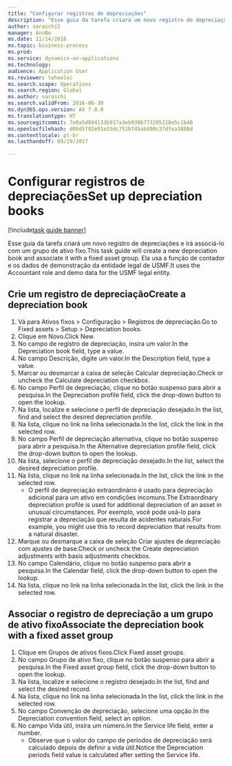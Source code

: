 ```yaml
--- 
title: "Configurar registros de depreciações"
description: "Esse guia da tarefa criará um novo registro de depreciações e irá associá-lo com um grupo de ativo fixo."
author: saraschi2
manager: AnnBe
ms.date: 11/14/2016
ms.topic: business-process
ms.prod: 
ms.service: dynamics-ax-applications
ms.technology: 
audience: Application User
ms.reviewer: twheeloc
ms.search.scope: Operations
ms.search.region: Global
ms.author: saraschi
ms.search.validFrom: 2016-06-30
ms.dyn365.ops.version: AX 7.0.0
ms.translationtype: HT
ms.sourcegitcommit: 7e0a5d044133b917a3eb9386773205218e5c1b40
ms.openlocfilehash: d06d5f92e91e33dc752bf45ab890c37dfea3888d
ms.contentlocale: pt-br
ms.lasthandoff: 09/29/2017

---
```


# <a name="set-up-depreciation-books"></a><span data-ttu-id="c80e9-103">Configurar registros de depreciações</span><span class="sxs-lookup"><span data-stu-id="c80e9-103">Set up depreciation books</span></span> 

[!include[task guide banner](../../includes/task-guide-banner.md)]

<span data-ttu-id="c80e9-104">Esse guia da tarefa criará um novo registro de depreciações e irá associá-lo com um grupo de ativo fixo.</span><span class="sxs-lookup"><span data-stu-id="c80e9-104">This task guide will create a new depreciation book and associate it with a fixed asset group.</span></span>  <span data-ttu-id="c80e9-105">Ela usa a função de contador e os dados de demonstração da entidade legal de USMF.</span><span class="sxs-lookup"><span data-stu-id="c80e9-105">It uses the Accountant role and demo data for the USMF legal entity.</span></span>


## <a name="create-a-depreciation-book"></a><span data-ttu-id="c80e9-106">Crie um registro de depreciação</span><span class="sxs-lookup"><span data-stu-id="c80e9-106">Create a depreciation book</span></span>
1. <span data-ttu-id="c80e9-107">Vá para Ativos fixos > Configuração > Registros de depreciação.</span><span class="sxs-lookup"><span data-stu-id="c80e9-107">Go to Fixed assets > Setup > Depreciation books.</span></span>
2. <span data-ttu-id="c80e9-108">Clique em Novo.</span><span class="sxs-lookup"><span data-stu-id="c80e9-108">Click New.</span></span>
3. <span data-ttu-id="c80e9-109">No campo de registro de depreciação, insira um valor.</span><span class="sxs-lookup"><span data-stu-id="c80e9-109">In the Depreciation book field, type a value.</span></span>
4. <span data-ttu-id="c80e9-110">No campo Descrição, digite um valor.</span><span class="sxs-lookup"><span data-stu-id="c80e9-110">In the Description field, type a value.</span></span>
5. <span data-ttu-id="c80e9-111">Marcar ou desmarcar a caixa de seleção Calcular depreciação.</span><span class="sxs-lookup"><span data-stu-id="c80e9-111">Check or uncheck the Calculate depreciation checkbox.</span></span>
6. <span data-ttu-id="c80e9-112">No campo Perfil de depreciação, clique no botão suspenso para abrir a pesquisa.</span><span class="sxs-lookup"><span data-stu-id="c80e9-112">In the Depreciation profile field, click the drop-down button to open the lookup.</span></span>
7. <span data-ttu-id="c80e9-113">Na lista, localize e selecione o perfil de depreciação desejado.</span><span class="sxs-lookup"><span data-stu-id="c80e9-113">In the list, find and select the desired depreciation profile.</span></span>
8. <span data-ttu-id="c80e9-114">Na lista, clique no link na linha selecionada.</span><span class="sxs-lookup"><span data-stu-id="c80e9-114">In the list, click the link in the selected row.</span></span>
9. <span data-ttu-id="c80e9-115">No campo Perfil de depreciação alternativa, clique no botão suspenso para abrir a pesquisa.</span><span class="sxs-lookup"><span data-stu-id="c80e9-115">In the Alternative depreciation profile field, click the drop-down button to open the lookup.</span></span>
10. <span data-ttu-id="c80e9-116">Na lista, selecione o perfil de depreciação desejado.</span><span class="sxs-lookup"><span data-stu-id="c80e9-116">In the list, select the desired depreciation profile.</span></span>
11. <span data-ttu-id="c80e9-117">Na lista, clique no link na linha selecionada.</span><span class="sxs-lookup"><span data-stu-id="c80e9-117">In the list, click the link in the selected row.</span></span>
    * <span data-ttu-id="c80e9-118">O perfil de depreciação extraordinário é usado para depreciação adicional para um ativo em condições incomuns.</span><span class="sxs-lookup"><span data-stu-id="c80e9-118">The Extraordinary depreciation profile is used for additional depreciation of an asset in unusual circumstances.</span></span> <span data-ttu-id="c80e9-119">Por exemplo, você pode usá-lo para registrar a depreciação que resulta de acidentes naturais.</span><span class="sxs-lookup"><span data-stu-id="c80e9-119">For example, you might use this to record depreciation that results from a natural disaster.</span></span>  
12. <span data-ttu-id="c80e9-120">Marque ou desmarque a caixa de seleção Criar ajustes de depreciação com ajustes de base.</span><span class="sxs-lookup"><span data-stu-id="c80e9-120">Check or uncheck the Create depreciation adjustments with basis adjustments checkbox.</span></span>
13. <span data-ttu-id="c80e9-121">No campo Calendário, clique no botão suspenso para abrir a pesquisa.</span><span class="sxs-lookup"><span data-stu-id="c80e9-121">In the Calendar field, click the drop-down button to open the lookup.</span></span>
14. <span data-ttu-id="c80e9-122">Na lista, clique no link na linha selecionada.</span><span class="sxs-lookup"><span data-stu-id="c80e9-122">In the list, click the link in the selected row.</span></span>

## <a name="associate-the-depreciation-book-with-a-fixed-asset-group"></a><span data-ttu-id="c80e9-123">Associar o registro de depreciação a um grupo de ativo fixo</span><span class="sxs-lookup"><span data-stu-id="c80e9-123">Associate the depreciation book with a fixed asset group</span></span>
1. <span data-ttu-id="c80e9-124">Clique em Grupos de ativos fixos.</span><span class="sxs-lookup"><span data-stu-id="c80e9-124">Click Fixed asset groups.</span></span>
2. <span data-ttu-id="c80e9-125">No campo Grupo de ativo fixo, clique no botão suspenso para abrir a pesquisa.</span><span class="sxs-lookup"><span data-stu-id="c80e9-125">In the Fixed asset group field, click the drop-down button to open the lookup.</span></span>
3. <span data-ttu-id="c80e9-126">Na lista, localize e selecione o registro desejado.</span><span class="sxs-lookup"><span data-stu-id="c80e9-126">In the list, find and select the desired record.</span></span>
4. <span data-ttu-id="c80e9-127">Na lista, clique no link na linha selecionada.</span><span class="sxs-lookup"><span data-stu-id="c80e9-127">In the list, click the link in the selected row.</span></span>
5. <span data-ttu-id="c80e9-128">No campo Convenção de depreciação, selecione uma opção.</span><span class="sxs-lookup"><span data-stu-id="c80e9-128">In the Depreciation convention field, select an option.</span></span>
6. <span data-ttu-id="c80e9-129">No campo Vida útil, insira um número.</span><span class="sxs-lookup"><span data-stu-id="c80e9-129">In the Service life field, enter a number.</span></span>
    * <span data-ttu-id="c80e9-130">Observe que o valor do campo de períodos de depreciação será calculado depois de definir a vida útil.</span><span class="sxs-lookup"><span data-stu-id="c80e9-130">Notice the Depreciation periods field value is calculated after setting the Service life.</span></span>  


